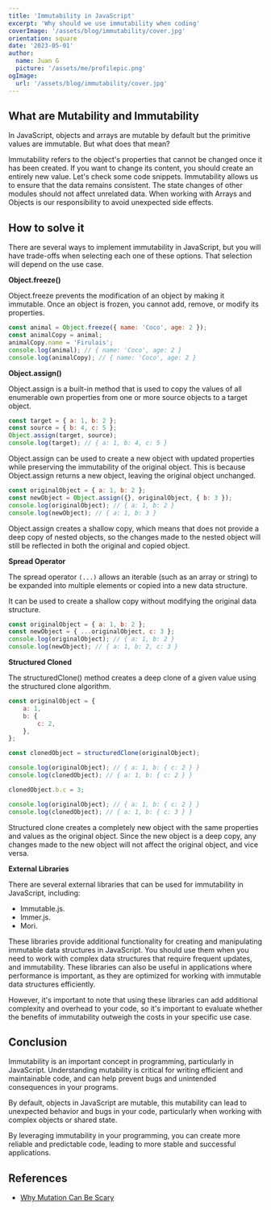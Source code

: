 ```yaml
---
title: 'Immutability in JavaScript'
excerpt: 'Why should we use immutability when coding'
coverImage: '/assets/blog/immutability/cover.jpg'
orientation: square
date: '2023-05-01'
author:
  name: Juan G
  picture: '/assets/me/profilepic.png'
ogImage:
  url: '/assets/blog/immutability/cover.jpg'
---
```


## What are Mutability and Immutability

In JavaScript, objects and arrays are mutable by default but the primitive values are immutable. But what does that mean?

Immutability refers to the object's properties that cannot be changed once it has been created. If you want to change its content, you should create an entirely new value. Let's check some code snippets.
Immutability allows us to ensure that the data remains consistent. The state changes of other modules should not affect unrelated data. When working with Arrays and Objects is our responsibility to avoid unexpected side effects.

## How to solve it

There are several ways to implement immutability in JavaScript, but you will have trade-offs when selecting each one of these options. That selection will depend on the use case.

**Object.freeze()**

Object.freeze prevents the modification of an object by making it immutable.
Once an object is frozen, you cannot add, remove, or modify its properties.

```js
const animal = Object.freeze({ name: 'Coco', age: 2 });
const animalCopy = animal;
animalCopy.name = 'Firulais';
console.log(animal); // { name: 'Coco', age: 2 }
console.log(animalCopy); // { name: 'Coco', age: 2 }
```

**Object.assign()**

Object.assign is a built-in method that is used to copy the values of all enumerable own properties from one or more source objects to a target object.

```js
const target = { a: 1, b: 2 };
const source = { b: 4, c: 5 };
Object.assign(target, source);
console.log(target); // { a: 1, b: 4, c: 5 }
```

Object.assign can be used to create a new object with updated properties while preserving the immutability of the original object. This is because Object.assign returns a new object, leaving the original object unchanged.

```js
const originalObject = { a: 1, b: 2 };
const newObject = Object.assign({}, originalObject, { b: 3 });
console.log(originalObject); // { a: 1, b: 2 }
console.log(newObject); // { a: 1, b: 3 }
```

Object.assign creates a shallow copy, which means that does not provide a deep copy of nested objects, so the changes made to the nested object will still be reflected in both the original and copied object.

**Spread Operator**

The spread operator `(...)` allows an iterable (such as an array or string) to be expanded into multiple elements or copied into a new data structure.

It can be used to create a shallow copy without modifying the original data structure.

```js
const originalObject = { a: 1, b: 2 };
const newObject = { ...originalObject, c: 3 };
console.log(originalObject); // { a: 1, b: 2 }
console.log(newObject); // { a: 1, b: 2, c: 3 }
```

**Structured Cloned**

The structuredClone() method creates a deep clone of a given value using the structured clone algorithm.

```js
const originalObject = {
	a: 1,
	b: {
		c: 2,
	},
};

const clonedObject = structuredClone(originalObject);

console.log(originalObject); // { a: 1, b: { c: 2 } }
console.log(clonedObject); // { a: 1, b: { c: 2 } }

clonedObject.b.c = 3;

console.log(originalObject); // { a: 1, b: { c: 2 } }
console.log(clonedObject); // { a: 1, b: { c: 3 } }
```

Structured clone creates a completely new object with the same properties and values as the original object.
Since the new object is a deep copy, any changes made to the new object will not affect the original object, and vice versa.

**External Libraries**

There are several external libraries that can be used for immutability in JavaScript, including:

- Immutable.js.
- Immer.js.
- Mori.

These libraries provide additional functionality for creating and manipulating immutable data structures in JavaScript. You should use them when you need to work with complex data structures that require frequent updates, and immutability. These libraries can also be useful in applications where performance is important, as they are optimized for working with immutable data structures efficiently.

However, it's important to note that using these libraries can add additional complexity and overhead to your code, so it's important to evaluate whether the benefits of immutability outweigh the costs in your specific use case.

## Conclusion

Immutability is an important concept in programming, particularly in JavaScript. Understanding mutability is critical for writing efficient and maintainable code, and can help prevent bugs and unintended consequences in your programs.

By default, objects in JavaScript are mutable, this mutability can lead to unexpected behavior and bugs in your code, particularly when working with complex objects or shared state.

By leveraging immutability in your programming, you can create more reliable and predictable code, leading to more stable and successful applications.

## References

- [Why Mutation Can Be Scary](https://alistapart.com/article/why-mutation-can-be-scary/)
